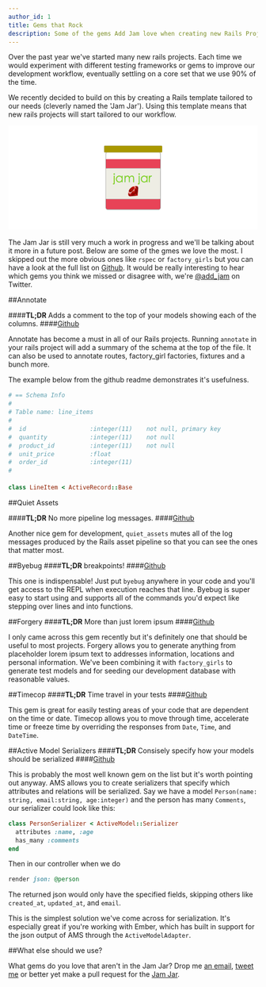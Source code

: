 ```yaml
---
author_id: 1
title: Gems that Rock
description: Some of the gems Add Jam love when creating new Rails Projects. They form the core of the Jam Jar rails template.
---
```


Over the past year we've started many new rails projects. Each time we would experiment with different testing frameworks or  gems to improve our development workflow, eventually settling on a core set that we use 90% of the time.

We recently decided to build on this by creating a Rails template tailored to our needs (cleverly named the 'Jam Jar'). Using this template means that new rails projects will start tailored to our workflow.

![Jam Jar](/images/blog/jam-jar1.png "Jam Jar Logo")

The Jam Jar is still very much a work in progress and we'll be talking about it more in a future post. Below are some of the gmes we love the most. I skipped out the more obvious ones like `rspec` or `factory_girls` but you can have a look at the full list on [Github](https://github.com/AddJam/jamjar). It would be really interesting to hear which gems you think we missed or disagree with, we're [@add_jam](https://twitter.com/add_jam) on Twitter.

##Annotate

####**TL;DR** Adds a comment to the top of your models showing each of the columns.
####[Github](https://github.com/ctran/annotate_models)

Annotate has become a must in all of our Rails projects. Running `annotate` in your rails project will add a summary of the schema at the top of the file. It can also be used to annotate routes, factory_girl factories, fixtures and a bunch more.

The example below from the github readme demonstrates it's usefulness.

``` ruby
# == Schema Info
#
# Table name: line_items
#
#  id                  :integer(11)    not null, primary key
#  quantity            :integer(11)    not null
#  product_id          :integer(11)    not null
#  unit_price          :float
#  order_id            :integer(11)
#

class LineItem < ActiveRecord::Base
```

##Quiet Assets

####**TL;DR** No more pipeline log messages.
####[Github](https://github.com/evrone/quiet_assets)

Another nice gem for development, `quiet_assets` mutes all of the log messages produced by the Rails asset pipeline so that you can see the ones that matter most.

##Byebug
####**TL;DR** breakpoints!
####[Github](https://github.com/deivid-rodriguez/byebug)

This one is indispensable! Just put `byebug` anywhere in your code and you'll get access to the REPL when execution reaches that line. Byebug is super easy to start using and supports all of the commands you'd expect like stepping over lines and into functions.

##Forgery
####**TL;DR** More than just lorem ipsum
####[Github](https://github.com/sevenwire/forgery)

I only came across this gem recently but it's definitely one that should be useful to most projects. Forgery allows you to generate anything from placeholder lorem ipsum text to addresses information, locations and personal information. We've been combining it with `factory_girls` to generate test models and for seeding our development database with reasonable values.

##Timecop
####**TL;DR** Time travel in your tests
####[Github](https://github.com/travisjeffery/timecop)

This gem is great for easily testing areas of your code that are dependent on the time or date. Timecop allows you to move through time, accelerate time or freeze time by overriding the responses from `Date`, `Time`, and `DateTime`.

##Active Model Serializers
####**TL;DR** Consisely specify how your models should be serialized
####[Github](https://github.com/rails-api/active_model_serializers)

This is probably the most well known gem on the list but it's worth pointing out anyway. AMS allows you to create serializers that specify which attributes and relations will be serialized. Say we have a model `Person(name: string, email:string, age:integer)` and the person has many `Comments`, our serializer could look like this:

``` ruby
class PersonSerializer < ActiveModel::Serializer
  attributes :name, :age
  has_many :comments
end
```

Then in our controller when we do

``` ruby
render json: @person
```

The returned json would only have the specified fields, skipping others like `created_at`, `updated_at`, and `email`.

This is the simplest solution we've come across for serialization. It's especially great if you're working with Ember, which has built in support for the json output of AMS through the `ActiveModelAdapter`.

##What else should we use?

What gems do you love that aren't in the Jam Jar? Drop me [an email](mailto:chris@addjam.com), [tweet me](http://twitter.com/chrisasaur) or better yet make a pull request for the [Jam Jar](https://github.com/AddJam/jamjar).
